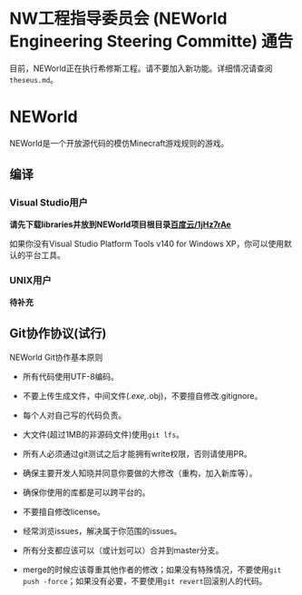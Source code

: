 # NW工程指导委员会 (NEWorld Engineering Steering Committe) 通告

目前，NEWorld正在执行希修斯工程。请不要加入新功能。详细情况请查阅`theseus.md`。

# NEWorld

NEWorld是一个开放源代码的模仿Minecraft游戏规则的游戏。

## 编译

### Visual Studio用户

**请先下载libraries并放到NEWorld项目根目录[百度云/1jHz7rAe](http://pan.baidu.com/s/1jHz7rAe)**

如果你没有Visual Studio Platform Tools v140 for Windows XP，你可以使用默认的平台工具。

### UNIX用户

__待补充__

## Git协作协议(试行)

NEWorld Git协作基本原则

- 所有代码使用UTF-8编码。

- 不要上传生成文件，中间文件(*.exe,*.obj)，不要擅自修改.gitignore。

- 每个人对自己写的代码负责。

- 大文件(超过1MB的非源码文件)使用`git lfs`。

- 所有人必须通过git测试之后才能拥有write权限，否则请使用PR。

- 确保主要开发人知晓并同意你要做的大修改（重构，加入新库等）。

- 确保你使用的库都是可以跨平台的。

- 不要擅自修改license。

- 经常浏览issues，解决属于你范围的issues。

- 所有分支都应该可以（或计划可以）合并到master分支。

- merge的时候应该尊重其他作者的修改；如果没有特殊情况，不要使用`git push -force`；如果没有必要，不要使用`git revert`回滚别人的代码。

